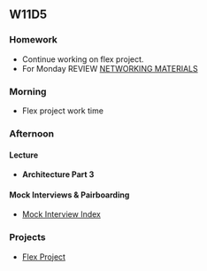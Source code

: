 ## W11D5
### Homework
* Continue working on flex project.
* For Monday REVIEW [NETWORKING MATERIALS](https://github.com/appacademy/sf-job-search-curriculum/blob/master/soft-skills/networking/networking.md)

### Morning
* Flex project work time

### Afternoon
#### Lecture
* **Architecture Part 3**

#### Mock Interviews & Pairboarding
* [Mock Interview Index][pair-boarding-index]


### Projects
* [Flex Project][flex-project]

<!-- LINKS -->
<!-- Job Search Projects -->
[flex-project]: ../projects/flex-project/flex-project.md

<!-- Internal Resources -->
[pair-boarding-index]: https://github.com/appacademy/sf-job-search-curriculum/blob/master/technical-skills/whiteboarding/index.md#d4
